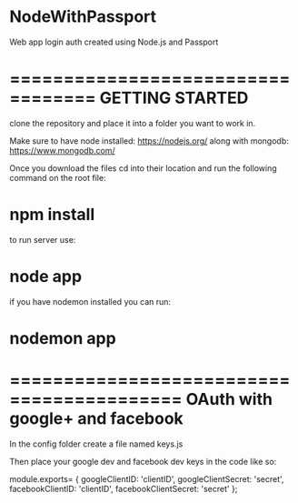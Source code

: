 # NodeWithPassport

Web app login auth created using Node.js and Passport

==================================
GETTING STARTED
=======================
clone the repository and place it into a folder you want to work in.

Make sure to have node installed: https://nodejs.org/
along with mongodb: https://www.mongodb.com/

Once you download the files cd into their location and run the following command on the root file:

# npm install

to run server use:

# node app

if you have nodemon installed you can run:

# nodemon app


==========================================
OAuth with google+ and facebook
===========================
In the config folder create a file named
keys.js

Then place your google dev and facebook dev keys in the code like so:

module.exports= {
    googleClientID: 'clientID',
    googleClientSecret: 'secret',
    facebookClientID: 'clientID',
    facebookClientSecret: 'secret'
};